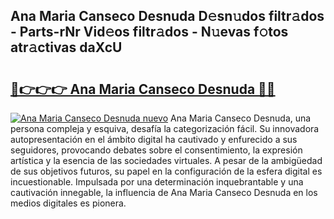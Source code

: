 ## Ana Maria Canseco Desnuda D𝚎sn𝚞dos filtr𝚊dos - Parts-rNr Vid𝚎os filtr𝚊dos - N𝚞evas f𝚘tos atr𝚊ctivas daXcU

# <h2><a href="http://mb61zo7.tromn.icu/?c=Ana+Maria+Canseco+Desnuda">🔗👉👉👉 Ana Maria Canseco Desnuda 🔗🔗</a></h2>

[![Ana Maria Canseco Desnuda nuevo](https://i.imgur.com/pEAQMta.gif)](http://mb61zo7.tromn.icu/?c=Ana+Maria+Canseco+Desnuda)
Ana Maria Canseco Desnuda, una persona compleja y esquiva, desafía la categorización fácil. Su innovadora autopresentación en el ámbito digital ha cautivado y enfurecido a sus seguidores, provocando debates sobre el consentimiento, la expresión artística y la esencia de las sociedades virtuales. A pesar de la ambigüedad de sus objetivos futuros, su papel en la configuración de la esfera digital es incuestionable. Impulsada por una determinación inquebrantable y una cautivación innegable, la influencia de Ana Maria Canseco Desnuda en los medios digitales es pionera.
